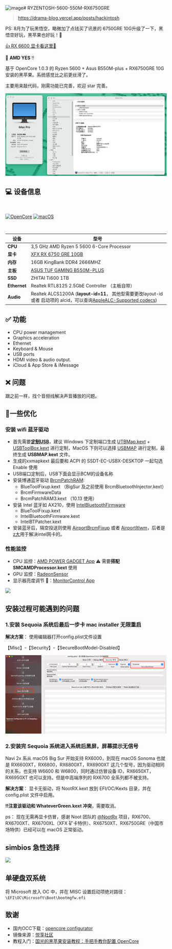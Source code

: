 ![image](https://github.com/user-attachments/assets/37e8de36-06b3-43e0-ad6b-9607af69d8bd)# RYZENTOSH-5600-550M-RX6750GRE


> https://drama-blog.vercel.app/posts/hackintosh


PS: 8月为了玩黑悟空，略微加了点钱买了讯景的 6750GRE 10G升级了一下，黑悟空好玩，黑苹果也好玩！🥳


[👍 RX 6600 显卡看这里👀](https://github.com/goozyshi/RYZENTOSH-5600-550M-RX6600-6750GRE)

👏 **AMD YES** ‼️

基于 OpenCore 1.0.3 的 Ryzen 5600 + Asus B550M-plus + RX6750GRE 10G 安装的黑苹果。系统感觉比之前更丝滑了。

主要用来敲代码，刚需功能已完善，欢迎 star 完善。

![](./static/info_6750gre.jpg)

## 💻 设备信息

<br>

[![OpenCore](https://img.shields.io/badge/OpenCore-1.0.3-lightblue.svg)](https://github.com/acidanthera/OpenCorePkg) [![macOS](https://img.shields.io/badge/macOS-15.1.1-F09337.svg)](https://www.apple.com/macos/ventura)

</br>

| **设备**     | **型号**                                                                                                                                                                              |
| ------------ | ------------------------------------------------------------------------------------------------------------------------------------------------------------------------------------- |
| **CPU**      | 3,5 GHz AMD Ryzen 5 5600 6-Core Processor                                                                                                                                             |
| **显卡**     | [XFX RX 6750 GRE 10GB](http://www.xfx.com.cn/graphic_cards/rx-6750gre-10gb-%E9%9B%AA%E7%8B%BC/)                                                                                                                                                         |
| **内存**     | 16GB KingBank DDR4 2666MHZ                                                                                                                                                            |
| **主板**     | [ASUS TUF GAMING B550M-PLUS](https://www.asus.com.cn/motherboards-components/motherboards/tuf-gaming/tuf-gaming-b550m-plus/)                                                          |
| **SSD**      | ZHITAI Ti600 1TB                                                                                                                                                                      |  |
| **Ethernet** | Realtek RTL8125 2.5GbE Controller （主板自带）                                                                                                                                        |
| **Audio**    | Realtek ALCS1200A (**layout-id=11**， 其他型需要更改layout-id或者 启动项的 alcid，可以查询[AppleALC-Supported codecs](https://github.com/acidanthera/applealc/wiki/supported-codecs)) |

## ✅ 功能

-  CPU power management
-  Graphics acceleration
-  Ethernet
-  Keyboard & Mouse
-  USB ports
-  HDMI video & audio output.
-  iCloud & App Store & iMessage

## ❌ 问题

跟之前一样，找个音频线解决声音播放的问题。

## 🎉一些优化

### 安装 wifi 蓝牙驱动
- 首先需要[**定制USB**](https://apple.sqlsec.com/6-%E5%AE%9E%E7%94%A8%E5%A7%BF%E5%8A%BF/6-1.html)，建议 Windows 下定制端口生成 [UTBMap.kext](https://github.com/USBToolBox/tool) + [USBToolBox.kext](https://github.com/USBToolBox/kext) 进行定制，MacOS 下则可以选择 [USBMAP](https://github.com/corpnewt/USBMap) 进行定制，最终生成 **USBMAP.kext** 文件。
- 生成的xxmapkext 最后要和 ACPI 的 SSDT-EC-USBX-DESKTOP 一起勾选 Enable 使用
- USB端口定制后，USB下面会显示BCM的设备名称
- 安装博通蓝牙驱动 [BrcmPatchRAM](https://github.com/acidanthera/BrcmPatchRAM):
  - BlueToolFixup.kext （BigSur 及之前使用 BrcmBluetoothInjector.kext）
  - BrcmFirmwareData
  - BrcmPatchRAM3.kext （10.13 使用）
- 安装 Intel 蓝牙如 AX210，使用 [IntelBluetoothFirmware](https://github.com/OpenIntelWireless/IntelBluetoothFirmware)
  - BlueToolFixup.kext
  - IntelBluetoothFirmware.kext
  - IntelBTPatcher.kext
-  安装蓝牙后，隔空投送则使用 [AirportBrcmFixup](https://github.com/acidanthera/AirportBrcmFixup) 或者 [AirportItlwm](https://github.com/OpenIntelWireless/itlwm)，后者是[z大](https://github.com/zxystd)用于解决intel网卡的。

### 性能监控

- CPU 监控：[AMD POWER GADGET App](https://github.com/trulyspinach/SMCAMDProcessor) ⚠️ 需要**搭配 SMCAMDProcessor.kext** 使用
- GPU 监控：[RadeonSensor](https://github.com/aluveitie/RadeonSensor)
- 显示器亮度调节 🔅：[MonitorControl App](https://github.com/MonitorControl/MonitorControl)

![](./static/amd-power-gadget.png)

## 安装过程可能遇到的问题

### 1.安装 Sequoia 系统后最后一步卡 mac installer 无限重启

**解决方案**： 使用编辑器打开config.plist文件设置

【Misc】-【Security】-【SecureBootModel-Disabled】

![](./static/loopboot.png)

### 2.安装完 Sequoia 系统进入系统后黑屏，屏幕提示无信号

Navi 2x 系从 macOS Big Sur 开始支持 RX6000，到现在 macOS Sonoma 也就是 RX6600XT，RX6800，RX6800XT，RX6900XT 这几个型号，因为驱动相同的关系，也支持 W6600 和 W6800，同时通过仿冒设备 ID，RX6650XT，RX6950XT 也可以支持。但是中高端序列的 RX6700 全系列都不被支持。

**解决方案**： 显卡无驱动，将 NootRX.kext 放到 EFI/OC/Kexts 目录，并在 config.plist 文件中启用。

**‼️注意该驱动和 WhateverGreen.kext 冲突**，需要取消。

ps： 现在无需再显卡仿冒，感谢 Noot 团队的 [@NootRx](https://github.com/ChefKissInc/NootRX) 项目，RX6700、RX6700XT、RX6700XL（XFX 矿卡特供）、RX6750XT、RX6750GRE（中国市场特供）已经可以在 macOS 正常驱动。
## simbios 急性选择

![](https://blog.mrzorg.top/Hackintosh/2020-04-10-hackintosh-smbios-settings/smbios.png)

## 单硬盘双系统

将 Microsoft 放入 OC 中，并在 MISC 设置启动项绝对路径：`\EFI\OC\Microsoft\Boot\bootmgfw.efi`


## 致谢

- 国内OCC下载：[opencore configurator](https://macoshome.com/hackintosh/htools/2100.html)
- 镜像来源：[悦享社区](https://yuexiang.fun/2425.html)
- 教程入门：[国光的黑苹果安装教程：手把手教你配置 OpenCore](https://github.com/sqlsec/Hackintosh/tree/main)
